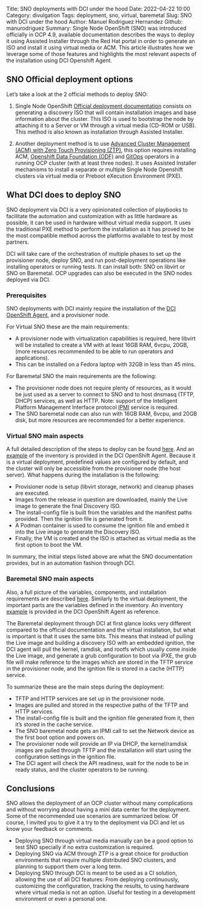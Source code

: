 Title: SNO deployments with DCI under the hood
Date: 2022-04-22 10:00
Category: divulgation
Tags: deployment, sno, virtual, baremetal
Slug: SNO with DCI under the hood
Author: Manuel Rodriguez Hernandez
Github: manurodriguez
Summary: Single Node OpenShift (SNO) was introduced officially in OCP 4.9, available documentation describes the ways to deploy it using Assisted Installer through the Red Hat portal in order to generate an ISO and install it using virtual media or ACM. This article illustrates how we leverage some of those features and highlights the most relevant aspects of the installation using DCI Openshift Agent.

## SNO Official deployment options

Let’s take a look at the 2 official methods to deploy SNO:

1. Single Node OpenShift [Official deployment documentation](https://docs.openshift.com/container-platform/4.9/installing/installing_sno/install-sno-installing-sno.html) consists on generating a discovery ISO that will contain installation images and base information about the cluster. This ISO is used to bootstrap the node by attaching it to a Server or VM through a virtual media (CD-ROM or USB). This method is also known as installation through Assisted Installer.

2. Another deployment method is to use [Advanced Cluster Management (ACM) with Zero Touch Provisioning (ZTP)](https://docs.openshift.com/container-platform/4.9/scalability_and_performance/ztp-deploying-disconnected.html#ztp-single-node-clusters_ztp-deploying-disconnected), this option requires installing ACM, [Openshift Data Foundation (ODF)](https://access.redhat.com/documentation/en-us/red_hat_openshift_data_foundation/4.10) and [GitOps](https://docs.openshift.com/container-platform/4.10/cicd/gitops/understanding-openshift-gitops.html) operators in a running OCP cluster (with at least three nodes). It uses Assisted Installer mechanisms to install a separate or multiple Single Node Openshift clusters via virtual media or Preboot eXecution Environment (PXE).

## What DCI does to deploy SNO

SNO deployment via DCI is a very opinionated collection of playbooks to facilitate the automation and customization with as little hardware as possible, it can be used in hardware without virtual media support. It uses the traditional PXE method to perform the installation as it has proved to be the most compatible method across the platforms available to test by most partners.

DCI will take care of the orchestration of multiple phases to set up the provisioner node, deploy SNO, and run post-deployment operations like installing operators or running tests. It can install both: SNO on libvirt or SNO on Baremetal. OCP upgrades can also be executed in the SNO nodes deployed via DCI.

### Prerequisites

SNO deployments with DCI mainly require the installation of the [DCI OpenShift Agent](https://github.com/redhat-cip/dci-openshift-agent), and a provisioner node.

For Virtual SNO these are the main requirements:

- A provisioner node with virtualization capabilities is required, here libvirt will be installed to create a VM with at least 16GB RAM, 6vcpu, 20GB, (more resources recommended to be able to run operators and applications).
- This can be installed on a Fedora laptop with 32GB in less than 45 mins.

For Baremetal SNO the main requirements are the following:

- The provisioner node does not require plenty of resources, as it would be just used as a server to connect to SNO and to host dnsmasq (TFTP, DHCP) services, as well as HTTP. Note: support of the Intelligent Platform Management Interface protocol [IPMI](https://en.wikipedia.org/wiki/Intelligent_Platform_Management_Interface) service is required.
- The SNO baremetal node can also run with 16GB RAM, 6vcpu, and 20GB disk, but more resources are recommended for a better experience.

### Virtual SNO main aspects

A full detailed description of the steps to deploy can be found [here](https://github.com/redhat-cip/dci-openshift-agent/blob/master/samples/sno_on_libvirt/README.md). And an [example](https://github.com/redhat-cip/dci-openshift-agent/blob/master/samples/sno_on_libvirt/examples/hosts-libvirt) of the inventory is provided in the DCI OpenShift Agent. Because it is a virtual deployment, predefined values are configured by default, and the cluster will only be accessible from the provisioner node (the host server). What happens during the installation is the following:

- Provisioner node is setup (libvirt storage, network) and cleanup phases are executed.
- Images from the release in question are downloaded, mainly the Live image to generate the final Discovery ISO.
- The install-config file is built from the variables and the manifest paths provided. Then the ignition file is generated from it.
- A Podman container is used to consume the ignition file and embed it into the Live image to generate the Discovery ISO.
- Finally, the VM is created and the ISO is attached as virtual media as the first option to boot the VM.

In summary, the initial steps listed above are what the SNO documentation provides, but in an automation fashion through DCI.

### Baremetal SNO main aspects

Also, a full picture of the variables, components, and installation requirements are described [here](https://github.com/redhatci/ansible-collection-redhatci-ocp/tree/main/roles/sno_installer/README.md). Similarly to the virtual deployment, the important parts are the variables defined in the inventory.
An inventory [example](https://github.com/redhat-cip/dci-openshift-agent/blob/master/samples/sno_on_libvirt/examples/hosts-baremetal) is provided in the DCI OpenShift Agent as reference.

The Baremetal deployment through DCI at first glance looks very different compared to the official documentation and the virtual installation, but what is important is that it uses the same bits. This means that instead of pulling the Live image and building a discovery ISO with an embedded ignition, the DCI agent will pull the kernel, ramdisk, and rootfs which usually come inside the Live image, and generate a grub configuration to boot via iPXE, the grub file will make reference to the images which are stored in the TFTP service in the provisioner node, and the ignition file is stored in a cache (HTTP) service.

To summarize these are the main steps during the deployment:

- TFTP and HTTP services are set up in the provisioner node.
- Images are pulled and stored in the respective paths of the TFTP and HTTP services.
- The install-config file is built and the ignition file generated from it, then it’s stored in the cache service.
- The SNO baremetal node gets an IPMI call to set the Network device as the first boot option and powers on.
- The provisioner node will provide an IP via DHCP, the kernel/ramdisk images are pulled through TFTP and the installation will start using the configuration settings in the ignition file.
- The DCI agent will check the API readiness, wait for the node to be in ready status, and the cluster operators to be running.

## Conclusions

SNO allows the deployment of an OCP cluster without many complications and without worrying about having a mini data center for the deployment. Some of the recommended use scenarios are summarized below. Of course, I invited you to give it a try to the deployment via DCI and let us know your feedback or comments.

- Deploying SNO through virtual media manually can be a good option to test SNO specially if no extra customization is required.
- Deploying SNO via ACM through ZTP is a great choice for production environments that require multiple distributed SNO clusters, and planning to support them over a long term.
- Deploying SNO through DCI is meant to be used as a CI solution, allowing the use of all DCI features: From deploying continuously, customizing the configuration, tracking the results, to using hardware where virtual media is not an option. Useful for testing in a development environment or even a personal one.
